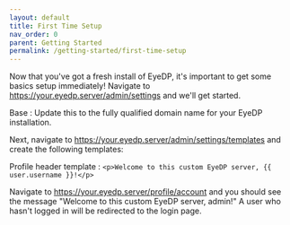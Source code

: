 ```yaml
---
layout: default
title: First Time Setup
nav_order: 0
parent: Getting Started
permalink: /getting-started/first-time-setup
---
```


Now that you've got a fresh install of EyeDP, it's important to get some basics setup immediately! Navigate to https://your.eyedp.server/admin/settings and we'll get started.

Base
: Update this to the fully qualified domain name for your EyeDP installation.

Next, navigate to https://your.eyedp.server/admin/settings/templates and create the following templates:

Profile header template
: `<p>Welcome to this custom EyeDP server, {{ user.username }}!</p>`

Navigate to https://your.eyedp.server/profile/account and you should see the message "Welcome to this custom EyeDP server, admin!" A user who hasn't logged in will be redirected to the login page.